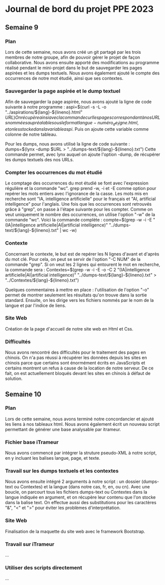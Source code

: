 # Journal de bord du projet PPE 2023

## Semaine 9

### Plan

Lors de cette semaine, nous avons créé un git partagé par les trois membres de notre groupe, afin de pouvoir gérer le projet de façon collaborative. Nous avons ensuite apporté des modifications au programme réalisé pendant le mini-projet dans le but de sauvegarder les pages aspirées et les dumps textuels. Nous avons également ajouté le compte des occurrences de notre mot étudié, ainsi que ses contextes.

### Sauvegarder la page aspirée et le dump textuel

Afin de sauvegarder la page aspirée, nous avons ajouté la ligne de code suivante à notre programme :
aspi=$(curl -s -L -o "../aspirations/${lang}-${lineno}.html" $URL)
On récupère ainsi avec la commande curl les pages correspondant à nos URLs nommées au préalable sous le format langue-numéro_de_ligne.html, et on les stocke dans la variable aspi$.
Puis on ajoute cette variable comme colonne de notre tableau.

Pour les dumps, nous avons utilisé la ligne de code suivante :
dumps=$(lynx -dump $URL > "../dumps-text/${lang}-${lineno}.txt")
Cette commande permet, avec lynx auquel on ajoute l'option -dump, de récupérer les dumps textuels des nos URLs.

### Compter les occurrences du mot étudié

Le comptage des occurrences du mot étudié se font avec l'expression régulière et la commande "wc".
grep prend -w, -i et -E comme option pour repérer les mots entiers avec l'ignorance de la casse. Les mots mis en recherche sont "IA, intelligence artificielle" pour le français et "AI, artificial intelligence" pour l'anglais.
Une fois que les occurrences sont retrouvés grâce à "grep", on passe à l'étape suivante pour les compter.
Comme on veut uniquement le nombre des occurrences, on utilise l'option "-w" de la commande "wc".
Voici la commande complète :
compte=$(grep -w -i -E "(IA|intelligence artificielle|AI|artificial intelligence)" "../dumps-text/${lang}-${lineno}.txt" | wc -w)

### Contexte

Concernant le contexte, le but est de repérer les N lignes d'avant et d'après du mot clé. Pour cela, on peut se servir de l'option "-C NUM" de la commande "grep". Si on veut les 2 lignes qui entourent le mot en recherche, la commande sera : 
Contextes=$(grep -w -i -E -o -C 2 "(IA|intelligence artificielle|AI|artificial intelligence)" "../dumps-text/${lang}-${lineno}.txt" > "../Contextes/${lang}-${lineno}.txt")

Quelques commentaires à mettre en place : 
l'utilisation de l'option "-o" permet de montrer seulement les résultats qu'on trouve dans la sortie standard. Ensuite, on les dirige vers les fichiers nommés par le nom de la langue et par l'indice de liens.

### Site Web

Création de la page d'accueil de notre site web en Html et Css.

### Difficultés

Nous avons rencontré des difficultés pour le traitement des pages en chinois.
On n'a pas réussi à récupérer les données depuis les sites en chinois parce que certains sont énormément écrits en JavaScripts et certains montrent un refus à cause de la location de notre serveur. De ce fait, on est actuellement bloqués devant les sites en chinois à défaut de solution.



## Semaine 10

### Plan

Lors de cette semaine, nous avons terminé notre concordancier et ajouté les liens à nos tableaux html. Nous avons également écrit un nouveau script permettant de générer une base analysable par itrameur.

### Fichier base iTrameur

Nous avons commencé par intégrer la struture pseudo-XML à notre script, en y incluant les balises langue, page, et texte.

### Travail sur les dumps textuels et les contextes

Nous avons ensuite intégré 2 arguments à notre script : un dossier (dumps-text ou Contextes) et la langue (dans notre cas, fr, en, ou cn).
Avec une boucle, on parcourt tous les fichiers dumps-text ou Contextes dans la langue indiquée en argument, et on récupère leur contenu que l'on stocke dans la balise text. On effectue aussi des substitutions pour les caractères "&", "<" et ">" pour éviter les problèmes d'interprétation.

### Site Web

Finalisation de la maquette du site web avec le framework Bootstrap.

### Travail sur iTrameur

...

### Utiliser des scripts directement

...

